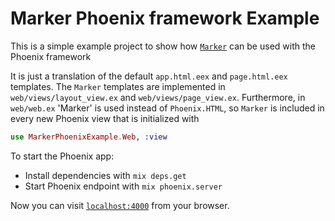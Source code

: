 # Marker Phoenix framework Example

This is a simple example project to show how [`Marker`](https://github.com/zambal/marker) can be used with the Phoenix framework

It is just a translation of the default `app.html.eex` and `page.html.eex` templates. The `Marker` templates are implemented in `web/views/layout_view.ex` and `web/views/page_view.ex`. Furthermore, in `web/web.ex` 'Marker' is used instead of `Phoenix.HTML`, so `Marker` is included in every new Phoenix view that is initialized with
```elixir
use MarkerPhoenixExample.Web, :view
```

To start the Phoenix app:

  * Install dependencies with `mix deps.get`
  * Start Phoenix endpoint with `mix phoenix.server`

Now you can visit [`localhost:4000`](http://localhost:4000) from your browser.
